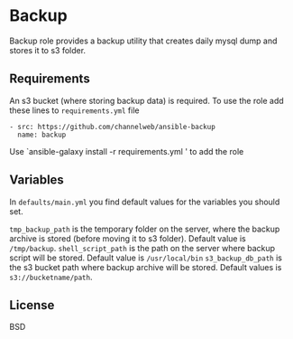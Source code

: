 Backup
======

Backup role provides a backup utility that creates daily mysql dump and stores it to s3 folder.

Requirements
------------

An s3 bucket (where storing backup data) is required.
To use the role add these lines to `requirements.yml` file

    - src: https://github.com/channelweb/ansible-backup
      name: backup

Use `ansible-galaxy install -r requirements.yml ' to add the role

Variables
---------

In `defaults/main.yml` you find default values for the variables you should set.

`tmp_backup_path` is the temporary folder on the server, where the backup archive is stored (before moving it to s3 folder). Default value is `/tmp/backup`.
`shell_script_path` is the path on the server where backup script will be stored. Default value is `/usr/local/bin`
`s3_backup_db_path` is the s3 bucket path where backup archive will be stored. Default values is `s3://bucketname/path`.

License
-------

BSD
